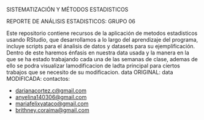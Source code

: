 SISTEMATIZACIÓN Y MÉTODOS ESTADISTICOS

REPORTE DE ANÁLISIS ESTADISTICOS: GRUPO 06

Este repositorio contiene recursos de la aplicación de metodos estadisticos usando RStudio, que desarrollamos a lo largo del aprendizaje del programa, incluye scripts para el ánalisis de datos y datasets para su ejemplificación.
Dentro de este haremos énfasis en nuestra data usada y la manera en la que se ha estado trabajando cada una de las semanas de clase, ademas de ello se podra visualizar lamodificacion de ladta principal para ciertos trabajos que se necesito de su modificacion.
data ORIGINAL: 
data MODIFICADA:
contactos: 
- darianacortez.c@gmail.com
- anyelina140306@gmail.com
- mariafelixyataco@gmail.com
- brithney.coraima@gmail.com
